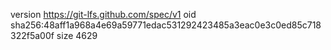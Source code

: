 version https://git-lfs.github.com/spec/v1
oid sha256:48aff1a968a4e69a59771edac531292423485a3eac0e3c0ed85c718322f5a00f
size 4629

